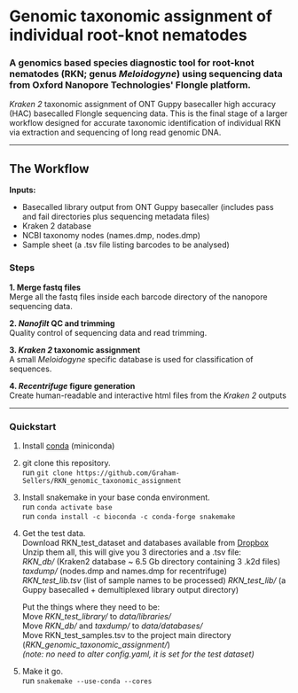 # Genomic taxonomic assignment of individual root-knot nematodes
### A genomics based species diagnostic tool for root-knot nematodes (RKN; genus *Meloidogyne*) using sequencing data from Oxford Nanopore Technologies' Flongle platform.

*Kraken 2* taxonomic assignment of ONT Guppy basecaller high accuracy (HAC) basecalled Flongle sequencing data. This is the final stage of a larger workflow designed for accurate taxonomic identification of individual RKN via extraction and sequencing of long read genomic DNA.

---

## The Workflow

**Inputs:**  
- Basecalled library output from ONT Guppy basecaller (includes pass and fail directories plus sequencing metadata files)  
- Kraken 2 database
- NCBI taxonomy nodes (names.dmp, nodes.dmp)
- Sample sheet (a .tsv file listing barcodes to be analysed)  

### **Steps**  

**1. Merge fastq files**  
Merge all the fastq files inside each barcode directory of the nanopore sequencing data.  

**2. *Nanofilt* QC and trimming**  
Quality control of sequencing data and read trimming.  

**3. *Kraken 2* taxonomic assignment**  
A small *Meloidogyne* specific database is used for classification of sequences.  

**4. *Recentrifuge* figure generation**  
Create human-readable and interactive html files from the *Kraken 2* outputs

---

### Quickstart

1. Install [conda](https://docs.conda.io/projects/conda/en/latest/user-guide/install/) (miniconda)

2. git clone this repository.  
run `git clone https://github.com/Graham-Sellers/RKN_genomic_taxonomic_assignment`

3. Install snakemake in your base conda environment.  
run `conda activate base`  
run `conda install -c bioconda -c conda-forge snakemake`

4. Get the test data.  
Download RKN_test_dataset and databases available from [Dropbox](https://www.dropbox.com/sh/5izuwb2ks61xbqg/AACzjETDpjWZh-d8R_qxYzWxa?dl=0)  
Unzip them all, this will give you 3 directories and a .tsv file:  
        *RKN_db/* (Kraken2 database ~ 6.5 Gb directory containing 3 .k2d files)  
        *taxdump/* (nodes.dmp and names.dmp for recentrifuge)  
        *RKN_test_lib.tsv* (list of sample names to be processed) 
        *RKN_test_lib/* (a Guppy basecalled + demultiplexed library output directory)  


    Put the things where they need to be:  
    Move *RKN_test_library/* to *data/libraries/*  
Move *RKN_db/* and *taxdump/* to *data/databases/*  
Move RKN_test_samples.tsv to the project main directory (*RKN_genomic_taxonomic_assignment/*)  
*(note: no need to alter config.yaml, it is set for the test dataset)*

5. Make it go.  
run `snakemake --use-conda --cores`
